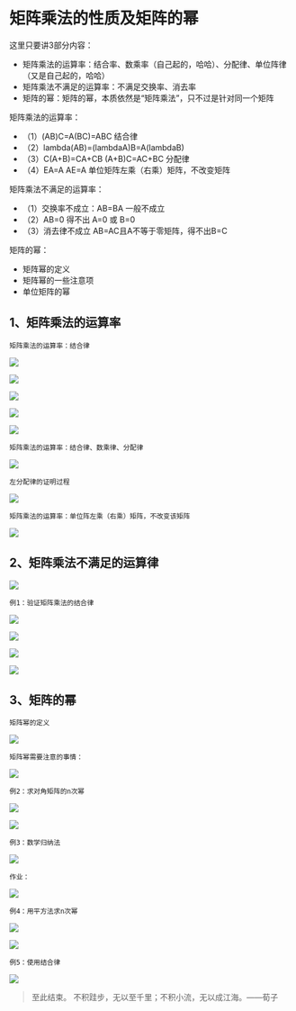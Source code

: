 # 矩阵乘法的性质及矩阵的幂 #

这里只要讲3部分内容：

- 矩阵乘法的运算率：结合率、数乘率（自己起的，哈哈）、分配律、单位阵律（又是自己起的，哈哈）
- 矩阵乘法不满足的运算率：不满足交换率、消去率
- 矩阵的幂：矩阵的幂，本质依然是“矩阵乘法”，只不过是针对同一个矩阵

矩阵乘法的运算率：

- （1）(AB)C=A(BC)=ABC   结合律
- （2）lambda(AB)=(lambdaA)B=A(lambdaB)
- （3）C(A+B)=CA+CB   (A+B)C=AC+BC 分配律
- （4）EA=A   AE=A 单位矩阵左乘（右乘）矩阵，不改变矩阵

矩阵乘法不满足的运算率：

- （1）交换率不成立：AB=BA 一般不成立
- （2）AB=0 得不出 A=0 或 B=0
- （3）消去律不成立 AB=AC且A不等于零矩阵，得不出B=C

矩阵的幂：

- 矩阵幂的定义
- 矩阵幂的一些注意项
- 单位矩阵的幂

## 1、矩阵乘法的运算率 ##

	矩阵乘法的运算率：结合律

![](images/017/20180321163102.png)

![](images/017/20180321163301.png)

![](images/017/20180321163518.png)

![](images/017/20180321163645.png)

![](images/017/20180321163936.png)

	矩阵乘法的运算率：结合律、数乘律、分配律

![](images/017/20180321164251.png)

	左分配律的证明过程

![](images/017/20180321164831.png)

	矩阵乘法的运算率：单位阵左乘（右乘）矩阵，不改变该矩阵

![](images/017/20180321165309.png)

## 2、矩阵乘法不满足的运算律 ##

![](images/017/20180321165623.png)

	例1：验证矩阵乘法的结合律

![](images/017/20180321165932.png)

![](images/017/20180321170215.png)

![](images/017/20180321170409.png)

![](images/017/20180321170608.png)

## 3、矩阵的幂 ##

	矩阵幂的定义

![](images/017/20180321170821.png)

	矩阵幂需要注意的事情：

![](images/017/20180321171410.png)

	例2：求对角矩阵的n次幂

![](images/017/20180321171602.png)

![](images/017/20180321171650.png)

	例3：数学归纳法

![](images/017/20180321172019.png)

	作业：

![](images/017/20180321172206.png)

	例4：用平方法求n次幂

![](images/017/20180321172424.png)

![](images/017/20180321172616.png)

	例5：使用结合律

![](images/017/20180321172852.png)

> 至此结束。 不积跬步，无以至千里；不积小流，无以成江海。——荀子
